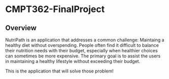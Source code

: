 # CMPT362-FinalProject

## Overview
NutriPath is an application that addresses a common challenge: Maintaing a healthy diet
without overspending. People often find it difficult to balance their nutrition needs with
their budget, especially when healthier choices can sometimes be more expensive. The 
primary goal is to assist the users in maintaining a healthy lifestyle without exceeding 
their budget.

This is the application that will solve those problem!

